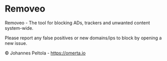 # Removeo
Removeo - The tool for blocking ADs, trackers and unwanted content system-wide.

Please report any false positives or new domains/ips to block by opening a new issue.

© Johannes Peltola - https://omerta.io
